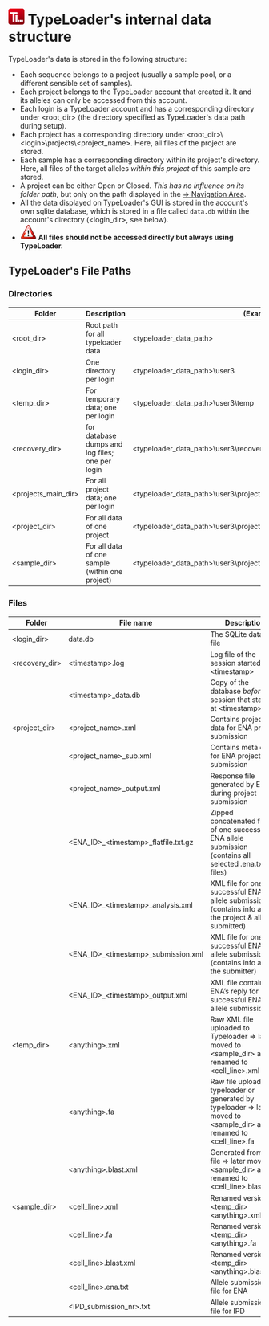 # ![Icon](images/TypeLoader_32.png)  TypeLoader's internal data structure 
TypeLoader's data is stored in the following structure:

  * Each sequence belongs to a project (usually a sample pool, or a different sensible set of samples).
  * Each project belongs to the TypeLoader account that created it. It and its alleles can only be accessed from this account.
  * Each login is a TypeLoader account and has a corresponding directory under <root\_dir> (the directory specified as TypeLoader's data path during setup).
  * Each project has a corresponding directory under <root\_dir>\\<login\>\projects\\<project\_name\>. Here, all files of the project are stored.
  * Each sample has a corresponding directory within its project's directory. Here, all files of the target alleles _within this project_ of this sample are stored.
  * A project can be either Open or Closed. _This has no influence on its folder path_, but only on the path displayed in the [=> Navigation Area](navigation.md).
  * All the data displayed on TypeLoader's GUI is stored in the account's own sqlite database, which is stored in a file called ``data.db`` within the account's directory (<login_dir>, see below).
  * ![important](images/icon_important.png) **All files should not be accessed directly but always using TypeLoader.**

##  TypeLoader's File Paths 
###  Directories 
| Folder              | Description                         |(Example) Path |
| --- | --- | --- |
|<root\_dir>           | Root path for all typeloader data   | <typeloader_data_path> | 
|<login\_dir>          | One directory per login             | <typeloader_data_path>\user3 | 
|<temp\_dir>           | For temporary data; one per login   | <typeloader_data_path>\user3\temp | 
|<recovery\_dir>       | for database dumps and log files; one per login | <typeloader_data_path>\user3\recovery | 
|<projects\_main\_dir>  | For all project data; one per login | <typeloader_data_path>\user3\projects | 
|<project\_dir>	      | For all data of one project	    | <typeloader_data_path>\user3\projects\20180328\_BSC\_mixed\_PB3  | 
|<sample\_dir>	      | For all data of one sample (within one project) | <typeloader_data_path>\user3\projects\20180328\_BSC\_mixed\_PB3\ID10354371 | 

###  Files 

| Folder       | File name                           | Description |
| --- | --- | --- |
|<login\_dir>   | data.db                              | The SQLite database file | 
|<recovery\_dir> | \<timestamp>.log                     | Log file of the session started at \<timestamp> |
| | \<timestamp>\_data.db                  | Copy of the database _before_ the session that started at \<timestamp> |
|<project\_dir> | <project\_name>.xml                   | Contains project data for ENA project submission | 
| | <project\_name>\_sub.xml               | Contains meta data for ENA project submission | 
| | <project\_name>\_output.xml            | Response file generated by ENA during project submission | 
| | <ENA\_ID>\_\<timestamp>\_flatfile.txt.gz | Zipped concatenated flatfile of one successful ENA allele submission (contains all selected <cell-line>.ena.txt files) | 
| | <ENA\_ID>\_\<timestamp>\_analysis.xml    | XML file for one successful ENA allele submission (contains info about the project & alleles submitted) | 
| | <ENA\_ID>\_\<timestamp>\_submission.xml  | XML file for one successful ENA allele submission (contains info about the submitter) | 
| | <ENA\_ID>\_\<timestamp>\_output.xml      | XML file containing ENA’s reply for one successful ENA allele submission | 
|<temp\_dir>    | \<anything>.xml                       | Raw XML file uploaded to Typeloader => later moved to <sample\_dir> and renamed to <cell\_line>.xml | 
| | \<anything>.fa                        | Raw file uploaded to typeloader or generated by typeloader => later moved to <sample\_dir> and renamed to <cell\_line>.fa | 
| | \<anything>.blast.xml                 | Generated from raw file => later moved to <sample\_dir> and renamed to <cell\_line>.blast.xml | 
|<sample\_dir>  | <cell\_line>.xml                       | Renamed version of <temp\_dir>\<anything>.xml | 
| | <cell\_line>.fa                        | Renamed version of <temp\_dir>\<anything>.fa | 
| | <cell\_line>.blast.xml                 | Renamed version of <temp\_dir>\<anything>.blast.xml | 
| | <cell\_line>.ena.txt                   | Allele submission file for ENA | 
| | <IPD\_submission\_nr>.txt               | Allele submission file for IPD | 
